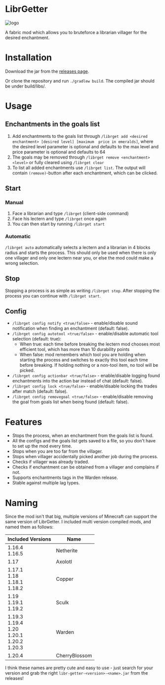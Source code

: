 # LibrGetter
![logo](https://repository-images.githubusercontent.com/494582079/ff4c06f7-2c03-4f56-bf4d-6ec8d95e0345)

A fabric mod which allows you to bruteforce
a librarian villager for the desired enchantment.

# Installation
Download the jar from the [releases page](https://github.com/gXLg/libr-getter/releases/latest).

Or clone the repository and run `./gradlew build`.
The compiled jar should be under build/libs/.

# Usage

## Enchantments in the goals list
1. Add enchantments to the goals list through `/librget add <desired enchantment> [desired level] [maximum  price in emeralds]`,
   where the desired level parameter is optional and defaults to the max level
   and price parameter is optional and defaults to 64
2. The goals may be removed through `/librget remove <enchantment> <level>`
   or fully cleared using `/librget clear`
3. To list all added enchantments use `/librget list`. The output will contain `(remove)`-button
   after each enchantment, which can be clicked.

## Start

### Manual
1. Face a librarian and type `/librget` (client-side command)
2. Face his lectern and type `/librget` once again
3. You can then start by running `/librget start`

### Automatic
`/librget auto` automatically selects a lectern and a librarian in 4 blocks radius and starts the process.
This should only be used when there is only one villager and only one lectern near you, or else
the mod could make a wrong selection.

## Stop
Stopping a process is as simple as writing `/librget stop`. After stopping the process you can continue
with `/librget start`.

## Config
* `/librget config notify <true/false>` - enable/disable sound notification when finding an enchantment (default: false).
* `/librget config autotool <true/false>` - enable/disable automatic tool selection (default: true):
  * When true: each time before breaking the lectern mod chooses most efficient tool, which has more than 10 durability points
  * When false: mod remembers which tool you are holding when starting the process and switches to exactly this tool each time before breaking.
    If holding nothing or a non-tool item, no tool will be picked.
* `/librget config actionbar <true/false>` - enable/disable logging found enchantments into the action bar instead of chat (default: false).
* `/librget config lock <true/false>` - enable/disable locking the trades after match (default: false).
* `/librget config removegoal <true/false>` - enable/disable removing the goal from goals list when being found (default: false).

# Features
* Stops the process, when an enchantment from the goals list is found.
* All the configs and the goals list gets saved to a file, so you don't have to set up the mod every time.
* Stops when you are too far from the villager.
* Stops when villager accidentally picked another job during the process.
* Checks if villager was already traded.
* Checks if enchantment can be obtained from a villager and complains if not.
* Supports enchantments tags in the Warden release.
* Stable against multiple lag types.

# Naming
Since the mod isn't that big, multiple versions of Minecraft can support the same version of LibrGetter.
I included multi version compiled mods, and named them as follows:

| Included Versions                                      | Name          |
|--------------------------------------------------------|---------------|
| 1.16.4<br>1.16.5                                       | Netherite     |
| 1.17                                                   | Axolotl       |
| 1.17.1<br>1.18<br>1.18.1<br>1.18.2                     | Copper        |
| 1.19<br>1.19.1<br>1.19.2                               | Sculk         |
| 1.19.3<br>1.19.4<br>1.20<br>1.20.1<br>1.20.2<br>1.20.3 | Warden        |
| 1.20.4                                                 | CherryBlossom |

I think these names are pretty cute and easy to use -
just search for your version and grab the right `libr-getter-<version>-<name>.jar` from the releases!